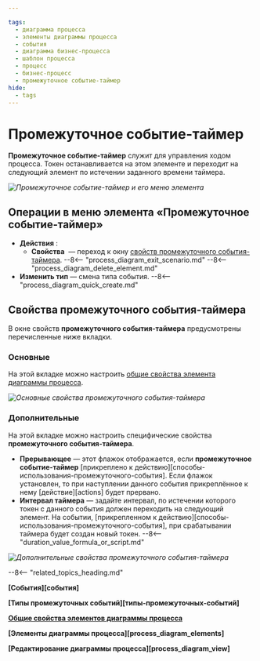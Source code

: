 ```yaml
---

tags:
  - диаграмма процесса
  - элементы диаграммы процесса
  - события
  - диаграмма бизнес-процесса
  - шаблон процесса
  - процесс
  - бизнес-процесс
  - промежуточное событие-таймер
hide:
  - tags
---
```


# Промежуточное событие-таймер

**Промежуточное событие-таймер** служит для управления ходом процесса. Токен останавливается на этом элементе и переходит на следующий элемент по истечении заданного времени таймера.

*![Промежуточное событие-таймер и его меню элемента](timer_intermediate_event.png)*

## Операции в меню элемента «Промежуточное событие-таймер»

- **Действия** :
    - **Свойства** <i class="fa-light fa-gear"></i> — переход к окну [свойств промежуточного события-таймера](#свойства-промежуточного-события-таймера).
    --8<-- "process_diagram_exit_scenario.md"
    --8<-- "process_diagram_delete_element.md"
- **Изменить тип** — смена типа события.
--8<-- "process_diagram_quick_create.md"

## Свойства промежуточного события-таймера

В окне свойств **промежуточного события-таймера** предусмотрены перечисленные ниже вкладки.

### Основные

На этой вкладке можно настроить [общие свойства элемента диаграммы процесса](process_diagram_element_common_properties.md).

*![Основные свойства промежуточного события-таймера](timer_intermediate_event_general_properties.png)*

### Дополнительные

На этой вкладке можно настроить специфические свойства **промежуточного события-таймера**.

- **Прерывающее** — этот флажок отображается, если **промежуточное событие-таймер** [прикреплено к действию][способы-использования-промежуточного-события]. Если флажок установлен, то при наступлении данного события прикреплённое к нему [действие][actions] будет прервано.
- **Интервал таймера** — задайте интервал, по истечении которого токен с данного события должен переходить на следующий элемент. На событии, [прикрепленном к действию][способы-использования-промежуточного-события], при срабатывании таймера будет создан новый токен.
    --8<-- "duration_value_formula_or_script.md"

*![Дополнительные свойства промежуточного события-таймера](timer_intermediate_event_advanced_properties.png)*

--8<-- "related_topics_heading.md"

**[События][события]**

**[Типы промежуточных событий][типы-промежуточных-событий]**

**[Общие свойства элементов диаграммы процесса](process_diagram_element_common_properties.md)**

**[Элементы диаграммы процесса][process_diagram_elements]**

**[Редактирование диаграммы процесса][process_diagram_view]**
